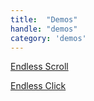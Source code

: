 ```yaml
---
title:  "Demos"
handle: "demos"
category: 'demos'
---
```

<a href="https://ajaxify.myshopify.com/collections/all" target="_blank">Endless Scroll</a>

<a href="https://ajaxify.myshopify.com/collections/all?view=endless-click" target="_blank">Endless Click</a>
